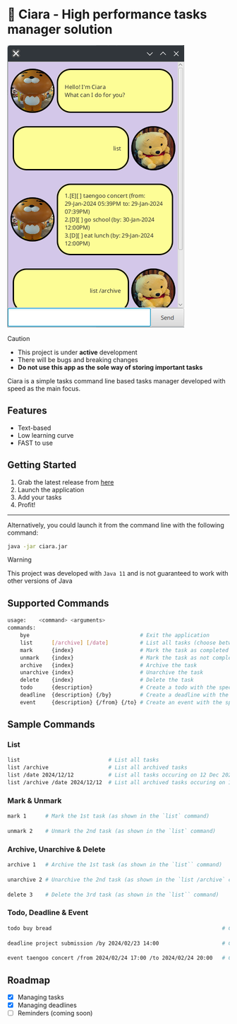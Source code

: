 <!-- @format -->

# :notebook_with_decorative_cover: Ciara - High performance tasks manager solution

![Screenshot of Ciara GUI](/docs/Ui.png)

> [!CAUTION]
>
> - This project is under **active** development
> - There will be bugs and breaking changes
> - **Do not use this app as the sole way of storing important tasks**

Ciara is a simple tasks command line based tasks manager developed with speed as the main focus.

## Features

- Text-based
- Low learning curve
- FAST to use

## Getting Started

1. Grab the latest release from [here](https://github.com/RyanNgWH/ip/releases)
1. Launch the application
1. Add your tasks
1. Profit!

---

Alternatively, you could launch it from the command line with the following command:

```bash
java -jar ciara.jar
```

> [!WARNING]
> This project was developed with `Java 11` and is not guaranteed to work with other versions of Java

## Supported Commands

```bash
usage:    <command> <arguments>
commands:
    bye                                   # Exit the application
    list      [/archive] [/date]          # List all tasks (choose between archived or not) in the application (with an optional date filter - in the format YYYY/MM/DD)
    mark      {index}                     # Mark the task as completed
    unmark    {index}                     # Mark the task as not completed
    archive   {index}                     # Archive the task
    unarchive {index}                     # Unarchive the task
    delete    {index}                     # Delete the task
    todo      {description}               # Create a todo with the specified description
    deadline  {description} {/by}         # Create a deadline with the specified description and deadline
    event     {description} {/from} {/to} # Create an event with the specified description and duration
```

## Sample Commands

### List

```bash
list                            # List all tasks
list /archive                   # List all archived tasks
list /date 2024/12/12           # List all tasks occuring on 12 Dec 2024
list /archive /date 2024/12/12  # List all archived tasks occuring on 12 Dec 2024
```

### Mark & Unmark

```bash
mark 1      # Mark the 1st task (as shown in the `list` command)

unmark 2    # Unmark the 2nd task (as shown in the `list` command)
```

### Archive, Unarchive & Delete

```bash
archive 1   # Archive the 1st task (as shown in the `list`` command)

unarchive 2 # Unarchive the 2nd task (as shown in the `list /archive` command)

delete 3    # Delete the 3rd task (as shown in the `list`` command)
```

### Todo, Deadline & Event

```bash
todo buy bread                                                      # Create a new "Todo" task with the description "buy bread"

deadline project submission /by 2024/02/23 14:00                    # Create a new "Deadline" task with the description "project submission" that is due on 23 Feb 2024 at 2pm

event taengoo concert /from 2024/02/24 17:00 /to 2024/02/24 20:00   # Create a new "Event" task with the description "taengoo concert" that occurs from 23 Feb 2024 at 5pm to 8pm
```

## Roadmap

- [x] Managing tasks
- [x] Managing deadlines
- [ ] Reminders (coming soon)
